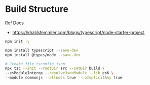 # Build Structure

Ref Docs

- <https://khalilstemmler.com/blogs/typescript/node-starter-project>

```bash
npm init -y

npm install typescript --save-dev
npm install @types/node --save-dev

# Create file tsconfig.json
npx tsc --init --rootDir src --outDir build \
--esModuleInterop --resolveJsonModule --lib es6 \
--module commonjs --allowJs true --noImplicitAny true
```
